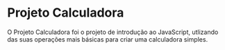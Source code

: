 # Projeto Calculadora

O Projeto Calculadora foi o projeto de introdução ao JavaScript, utlizando das suas operações mais básicas para criar uma calculadora simples.